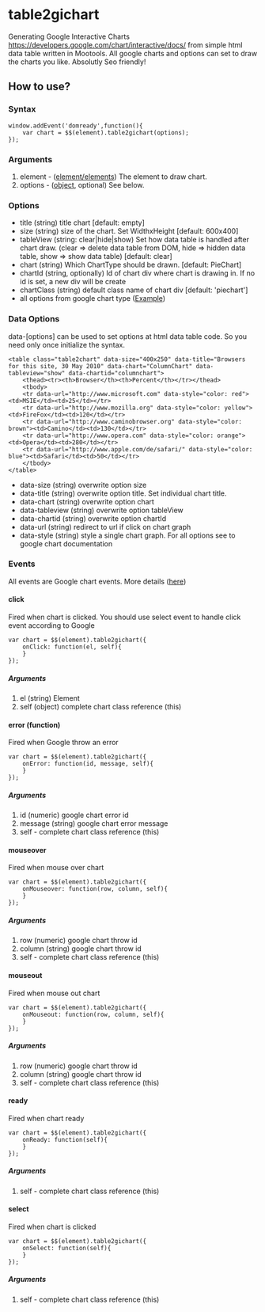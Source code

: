 table2gichart
=============

Generating Google Interactive Charts https://developers.google.com/chart/interactive/docs/ from simple html data table written in Mootools. All google charts and options can set to draw the charts you like. Absolutly Seo friendly!

How to use?
-----------

### Syntax

	window.addEvent('domready',function(){
		var chart = $$(element).table2gichart(options);
	});
	
### Arguments

1. element - ([element/elements](http://mootools.net/docs/core/Element/Element)) The element to draw chart.
2. options - ([object](http://mootools.net/docs/core/Types/Object), optional) See below.

### Options

* title (string) title chart [default: empty]
* size (string) size of the chart. Set WidthxHeight  [default: 600x400]
* tableView (string: clear|hide|show) Set how data table is handled after chart draw. (clear => delete data table from DOM, hide => hidden data table, show => show data table) [default: clear]
* chart (string) Which ChartType should be drawn. [default: PieChart]
* chartId (string, optionally) Id of chart div where chart is drawing in. If no id is set, a new div will be create
* chartClass (string) default class name of chart div [default: 'piechart']
* all options from google chart type ([Example](https://developers.google.com/chart/interactive/docs/gallery/piechart#configuration-options)) 

### Data Options

data-[options] can be used to set options at html data table code. So you need only once initialize the syntax.

	<table class="table2chart" data-size="400x250" data-title="Browsers for this site, 30 May 2010" data-chart="ColumnChart" data-tableview="show" data-chartid="columnchart">
		<thead><tr><th>Browser</th><th>Percent</th></tr></thead>
		<tbody>
		<tr data-url="http://www.microsoft.com" data-style="color: red"><td>MSIE</td><td>25</td></tr>
		<tr data-url="http://www.mozilla.org" data-style="color: yellow"><td>FireFox</td><td>120</td></tr>
		<tr data-url="http://www.caminobrowser.org" data-style="color: brown"><td>Camino</td><td>130</td></tr>
		<tr data-url="http://www.opera.com" data-style="color: orange"><td>Opera</td><td>280</td></tr>
		<tr data-url="http://www.apple.com/de/safari/" data-style="color: blue"><td>Safari</td><td>50</td></tr>
		</tbody>
	</table>

* data-size (string) overwrite option size
* data-title (string) overwrite option title. Set individual chart title.
* data-chart (string) overwrite option chart
* data-tableview (string) overwrite option tableView
* data-chartid (string) overwrite option chartId
* data-url (string) redirect to url if click on chart graph
* data-style (string) style a single chart graph. For all options see to google chart documentation 

### Events

All events are Google chart events. More details ([here](https://developers.google.com/chart/interactive/docs/gallery/piechart#events))

#### click 

Fired when chart is clicked. You should use select event to handle click event according to Google

	var chart = $$(element).table2gichart({
		onClick: function(el, self){
		}
	});

##### Arguments

1. el (string) Element
2. self (object) complete chart class reference (this)

#### error (function)

Fired when Google throw an error 

	var chart = $$(element).table2gichart({
		onError: function(id, message, self){
		}
	});

##### Arguments

1. id (numeric) google chart error id
2. message (string) google chart error message
3. self - complete chart class reference (this)

#### mouseover

Fired when mouse over chart

	var chart = $$(element).table2gichart({
		onMouseover: function(row, column, self){
		}
	});

##### Arguments

1. row (numeric) google chart throw id
2. column (string) google chart throw id
3. self - complete chart class reference (this)


#### mouseout

Fired when mouse out chart

	var chart = $$(element).table2gichart({
		onMouseout: function(row, column, self){
		}
	});
	
##### Arguments

1. row (numeric) google chart throw id
2. column (string) google chart throw id
3. self - complete chart class reference (this)

#### ready

Fired when chart ready

	var chart = $$(element).table2gichart({
		onReady: function(self){
		}
	});

##### Arguments

1. self - complete chart class reference (this)

#### select

Fired when chart is clicked

	var chart = $$(element).table2gichart({
		onSelect: function(self){
		}
	});

##### Arguments

1. self - complete chart class reference (this)